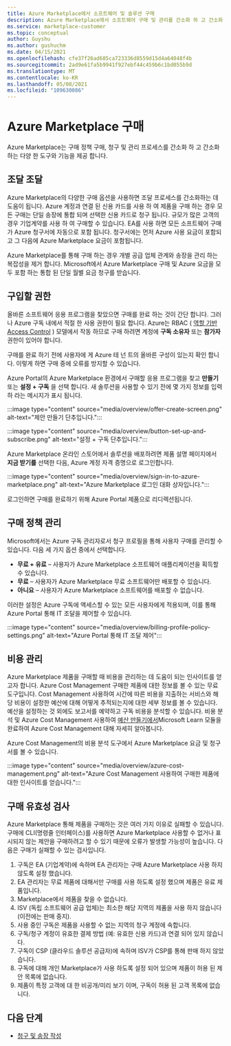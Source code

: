 ```yaml
---
title: Azure Marketplace에서 소프트웨어 및 솔루션 구매
description: Azure Marketplace에서 소프트웨어 구매 및 관리를 간소화 하 고 간소화 하는 도구에 대해 알아봅니다.
ms.service: marketplace-customer
ms.topic: conceptual
author: Guyshu
ms.author: gushuchm
ms.date: 04/15/2021
ms.openlocfilehash: cfe37f26ad685ca723336d8559d15d4a64048f4b
ms.sourcegitcommit: 2ad9e61fa5b9941f927ebf44c459b6c1bd055b9d
ms.translationtype: MT
ms.contentlocale: ko-KR
ms.lasthandoff: 05/08/2021
ms.locfileid: "109630086"
---
```

# <a name="azure-marketplace-purchasing"></a>Azure Marketplace 구매

Azure Marketplace는 구매 정책 구매, 청구 및 관리 프로세스를 간소화 하 고 간소화 하는 다양 한 도구와 기능을 제공 합니다.

## <a name="simplified-procurement"></a>조달 조달

Azure Marketplace의 다양한 구매 옵션을 사용하면 조달 프로세스를 간소화하는 데 도움이 됩니다. Azure 계정과 연결 된 신용 카드를 사용 하 여 제품을 구매 하는 경우 모든 구매는 단일 송장에 통합 되며 선택한 신용 카드로 청구 됩니다. 규모가 많은 고객의 경우 기업계약를 사용 하 여 구매할 수 있습니다. EA를 사용 하면 모든 소프트웨어 구매가 Azure 청구서에 자동으로 포함 됩니다. 청구서에는 먼저 Azure 사용 요금이 포함되고 그 다음에 Azure Marketplace 요금이 포함됩니다.

Azure Marketplace를 통해 구매 하는 경우 개별 공급 업체 관계와 송장을 관리 하는 복잡성을 제거 합니다. Microsoft에서 Azure Marketplace 구매 및 Azure 요금을 모두 포함 하는 통합 된 단일 월별 요금 청구를 받습니다.

## <a name="permission-to-purchase"></a>구입할 권한

올바른 소프트웨어 응용 프로그램을 찾았으면 구매를 완료 하는 것이 간단 합니다. 그러나 Azure 구독 내에서 적절 한 사용 권한이 필요 합니다. Azure는 RBAC ( [역할 기반 Access Control](/azure/role-based-access-control/overview) ) 모델에서 작동 하므로 구매 하려면 계정에 **구독 소유자** 또는 **참가자** 권한이 있어야 합니다.

구매를 완료 하기 전에 사용자에 게 Azure 테 넌 트의 올바른 구성이 있는지 확인 합니다. 이렇게 하면 구매 중에 오류를 방지할 수 있습니다.

Azure Portal의 Azure Marketplace 환경에서 구매할 응용 프로그램을 찾고 **만들기** 또는 **설정 + 구독** 을 선택 합니다. 새 솔루션을 사용할 수 있기 전에 몇 가지 정보를 입력 하 라는 메시지가 표시 됩니다.

:::image type="content" source="media/overview/offer-create-screen.png" alt-text="제안 만들기 단추입니다.":::

:::image type="content" source="media/overview/button-set-up-and-subscribe.png" alt-text="설정 + 구독 단추입니다.":::

Azure Marketplace 온라인 스토어에서 솔루션을 배포하려면 제품 설명 페이지에서 **지금 받기를** 선택한 다음, Azure 계정 자격 증명으로 로그인합니다.

:::image type="content" source="media/overview/sign-in-to-azure-marketplace.png" alt-text="Azure Marketplace 로그인 대화 상자입니다.":::

로그인하면 구매를 완료하기 위해 Azure Portal 제품으로 리디렉션됩니다.

## <a name="purchase-policy-management"></a>구매 정책 관리

Microsoft에서는 Azure 구독 관리자로서 청구 프로필을 통해 사용자 구매를 관리할 수 있습니다. 다음 세 가지 옵션 중에서 선택합니다.

- **무료 + 유료** – 사용자가 Azure Marketplace 소프트웨어 애플리케이션을 획득할 수 있습니다.
- **무료** – 사용자가 Azure Marketplace 무료 소프트웨어만 배포할 수 있습니다.
- **아니요** – 사용자가 Azure Marketplace 소프트웨어를 배포할 수 없습니다.

이러한 설정은 Azure 구독에 액세스할 수 있는 모든 사용자에게 적용되며, 이를 통해 Azure Portal 통해 IT 조달을 제어할 수 있습니다.

:::image type="content" source="media/overview/billing-profile-policy-settings.png" alt-text="Azure Portal 통해 IT 조달 제어":::

## <a name="cost-management"></a>비용 관리

Azure Marketplace 제품을 구매할 때 비용을 관리하는 데 도움이 되는 인사이트를 얻고자 합니다. Azure Cost Management 구매한 제품에 대한 정보를 볼 수 있는 무료 도구입니다. Cost Management 사용하여 시간에 따른 비용을 지출하는 서비스와 해당 비용이 설정한 예산에 대해 어떻게 추적되는지에 대한 세부 정보를 볼 수 있습니다. 예산을 설정하는 것 외에도 보고서를 예약하고 구독 비용을 분석할 수 있습니다. 비용 분석 및 Azure Cost Management 사용하여 [예산 만들기에서](/learn/modules/analyze-costs-create-budgets-azure-cost-management/)Microsoft Learn 모듈을 완료하여 Azure Cost Management 대해 자세히 알아봅니다.

Azure Cost Management의 비용 분석 도구에서 Azure Marketplace 요금 및 청구서를 볼 수 있습니다.

:::image type="content" source="media/overview/azure-cost-management.png" alt-text="Azure Cost Management 사용하여 구매한 제품에 대한 인사이트를 얻습니다.":::

## <a name="purchase-validation-checks"></a>구매 유효성 검사

Azure Marketplace 통해 제품을 구매하는 것은 여러 가지 이유로 실패할 수 있습니다. 구매에 CLI(명령줄 인터페이스)를 사용하면 Azure Marketplace 사용할 수 없거나 표시되지 않는 제안을 구매하려고 할 수 있기 때문에 오류가 발생할 가능성이 높습니다. 다음은 구매가 실패할 수 있는 검사입니다.

1. 구독은 EA (기업계약)에 속하며 EA 관리자는 구매 Azure Marketplace 사용 하지 않도록 설정 했습니다.
1. EA 관리자는 무료 제품에 대해서만 구매를 사용 하도록 설정 했으며 제품은 유료 제품입니다.
1. Marketplace에서 제품을 찾을 수 없습니다.
1. ISV (독립 소프트웨어 공급 업체)는 최소한 해당 지역의 제품을 사용 하지 않습니다 (이전에는 판매 중지).
1. 사용 중인 구독은 제품을 사용할 수 없는 지역의 청구 계정에 속합니다.
1. 구독/청구 계정이 유효한 결제 방법 (예: 유효한 신용 카드)과 연결 되어 있지 않습니다.
1. 구독이 CSP (클라우드 솔루션 공급자)에 속하며 ISV가 CSP를 통해 판매 하지 않았습니다.
1. 구독에 대해 개인 Marketplace가 사용 하도록 설정 되어 있으며 제품이 허용 된 제안 목록에 없습니다.
1. 제품이 특정 고객에 대 한 비공개/미리 보기 이며, 구독이 허용 된 고객 목록에 없습니다.

## <a name="next-steps"></a>다음 단계

- [청구 및 송장 작성](billing-invoicing.md)